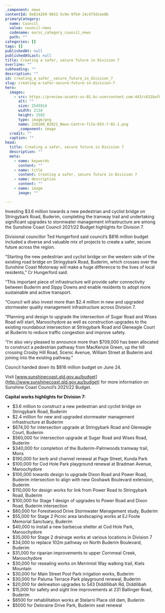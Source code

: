 ```yaml
---
_component: news
contentId: 8e814269-9652-5c9e-9fb4-14c473dcee8b
primaryCategory:
  name: Council
  value: council-news
  codename: oursc_category_council_news
  path: ""
categories: []
tags: []
publishedAt: null
publishedAtLast: null
title: Creating a safer, secure future in Division 7
overline: ""
subheading: ""
description: ""
id: creating_a_safer__secure_future_in_division_7
slug: creating-a-safer-secure-future-in-division-7
hero:
  images:
    - src: https://preview-assets-us-01.kc-usercontent.com:443/c631baf8-1b46-001f-580c-d0001b68b4a8/85af996d-1642-4742-8c3b-505fe23c6147/210108_B2021_News-Centre-Tile-DIV-7-01-1.png
      alt: ""
      size: 2545914
      width: 2134
      height: 1592
      type: image/png
      name: 210108_B2021_News-Centre-Tile-DIV-7-01-1.png
      _component: image
  credit: ""
  caption: ""
head:
  title: Creating a safer, secure future in Division 7
  description: ""
  meta:
    - name: keywords
      content: ""
    - name: title
      content: Creating a safer, secure future in Division 7
    - name: description
      content: ""
    - name: image
      image: ""

---
```

Investing $3.6 million towards a new pedestrian and cyclist bridge on Stringybark Road, Buderim, completing the tramway trail and undertaking significant upgrades to stormwater management infrastructure are among the Sunshine Coast Council 2021/22 Budget highlights for Division 7.

Divisional councillor Ted Hungerford said council’s $816 million budget included a diverse and valuable mix of projects to create a safer, secure future across the region.

“Starting the new pedestrian and cyclist bridge on the western side of the existing road bridge on Stringybark Road, Buderim, which crosses over the Sunshine Coast Motorway will make a huge difference to the lives of local residents,” Cr Hungerford said.

“This important piece of infrastructure will provide safer connectivity between Buderim and Sippy Downs and enable residents to adopt more sustainable and active transport.

“Council will also invest more than $2.4 million in new and upgraded stormwater quality management infrastructure across Division 7.

“Planning and design to upgrade the intersection of Sugar Road and Wises Road will start, Maroochydore as well as construction upgrades to the existing roundabout intersection at Stringybark Road and Gleneagle Court at Buderim to reduce traffic congestion and improve safety.

“I’m also very pleased to announce more than $709,000 has been allocated to construct a pedestrian pathway from MacKenzie Green, up the hill crossing Crosby Hill Road, Scenic Avenue, William Street at Buderim and joining into the existing pathway.”

Council handed down its $816 million budget on June 24.

Visit [www.sunshinecoast.qld.gov.au/budget](http://www.sunshinecoast.qld.gov.au/budget)
&#x20;for more information on Sunshine Coast Council’s 2021/22 Budget.

**Capital works highlights for Division 7:**

*   $3.6 million to construct a new pedestrian and cyclist bridge on Stringybark Road, Buderim
*   $2.4 million for new and upgraded stormwater management infrastructure at Buderim
*   $674,00 for intersection upgrade at Stringybark Road and Gleneagle Court, Buderim
*   $560,000 for intersection upgrade at Sugar Road and Wises Road, Buderim
*   $340,000 for completion of the Buderim-Palmwoods tramway trail, Mons
*   $190,000 for kerb and channel renewal at Page Street, Kunda Park
*   $100,000 for Cod Hole Park playground renewal at Bradman Avenue, Maroochydore
*   $100,000 towards design to upgrade Dixon Road and Power Road, Buderim intersection to align with new Goshawk Boulevard extension, Buderim
*   $110,000 for design works for link from Power Road to Stringybark Road, Buderim
*   $100,000 for Stage 1 design of upgrades to Power Road and Dixon Road, Buderim intersection
*   $80,000 for Forestwood Drive Stormwater Management study, Buderim
*   $55,000 for Stage 2 Picnic area landscaping works at EJ Foote Memorial Sanctuary, Buderim
*   $40,000 to install a new barbecue shelter at Cod Hole Park, Maroochydore
*   $35,000 for Stage 2 drainage works at various locations in Division 7
*   $34,000 to replace 102m pathway on North Buderim Boulevard, Buderim
*   $31,000 for riparian improvements to upper Cornmeal Creek, Maroochydore
*   $30,000 for resealing works on Merrimist Way walking trail, Kiels Mountain
*   $30,000 for Main Street Pool Park irrigation works, Buderim
*   $30,000 for Paluma Terrace Park playground renewal, Buderim
*   $20,000 for delineation upgrades to 543 Diddillibah Rd, Diddilibah
*   $15,000 for safety and sight line improvements at 231 Ballinger Road, Buderim
*   $8500 for rehabilitation works at Stelarni Place old dam, Buderim
*   $5000 for Deloraine Drive Park, Buderim seat renewal
